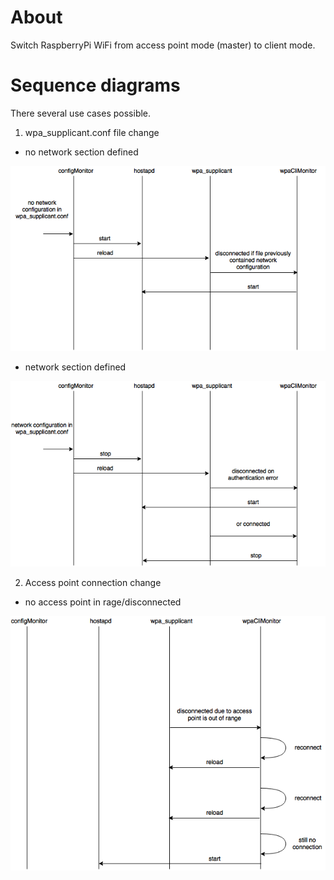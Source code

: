 About
===========

Switch RaspberryPi WiFi from access point mode (master) to client mode.

Sequence diagrams
============

There several use cases possible.

1) wpa_supplicant.conf file change

- no network section defined

![1](docs/noNetworkConfig.png?raw=true)

- network section defined

![2](docs/networkConfig.png?raw=true)

2) Access point connection change

- no access point in rage/disconnected

![3](docs/noAccessPointInRange.png?raw=true)
